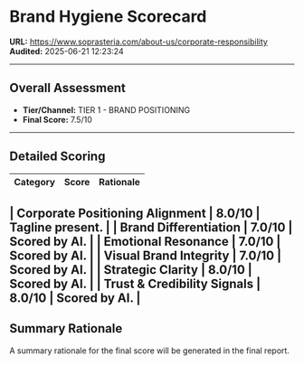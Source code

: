 # Brand Hygiene Scorecard

**URL:** https://www.soprasteria.com/about-us/corporate-responsibility  
**Audited:** 2025-06-21 12:23:24

---

## Overall Assessment

- **Tier/Channel:** TIER 1 - BRAND POSITIONING
- **Final Score:** 7.5/10

---

## Detailed Scoring

| Category | Score | Rationale |
| -------- | ----- | --------- |

| **Corporate Positioning Alignment** | 8.0/10 | Tagline present. |
| **Brand Differentiation** | 7.0/10 | Scored by AI. |
| **Emotional Resonance** | 7.0/10 | Scored by AI. |
| **Visual Brand Integrity** | 7.0/10 | Scored by AI. |
| **Strategic Clarity** | 8.0/10 | Scored by AI. |
| **Trust & Credibility Signals** | 8.0/10 | Scored by AI. |
---

## Summary Rationale

A summary rationale for the final score will be generated in the final report.